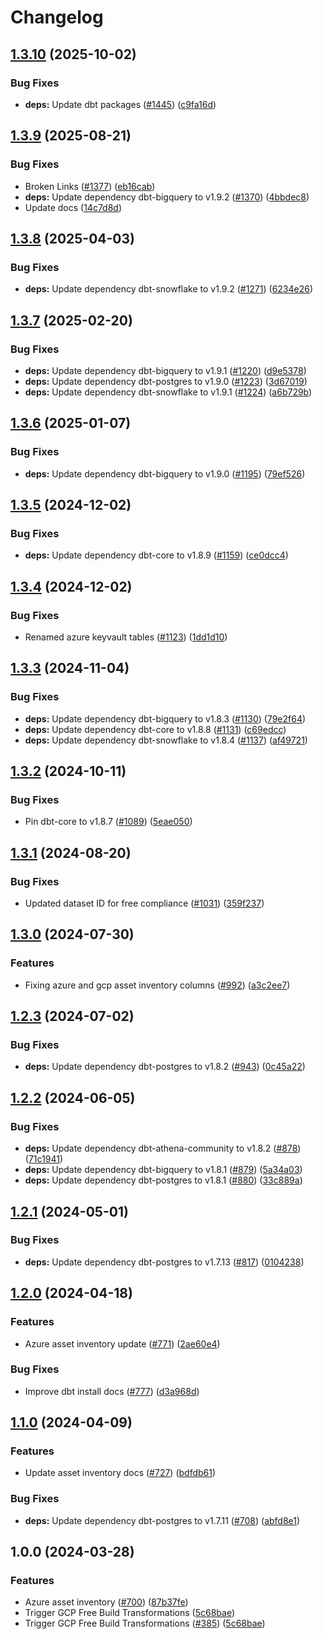 # Changelog

## [1.3.10](https://github.com/cloudquery/policies/compare/transformation-azure-asset-inventory-free-v1.3.9...transformation-azure-asset-inventory-free-v1.3.10) (2025-10-02)


### Bug Fixes

* **deps:** Update dbt packages ([#1445](https://github.com/cloudquery/policies/issues/1445)) ([c9fa16d](https://github.com/cloudquery/policies/commit/c9fa16dde840fecae71eedd111121bd30811cbe5))

## [1.3.9](https://github.com/cloudquery/policies/compare/transformation-azure-asset-inventory-free-v1.3.8...transformation-azure-asset-inventory-free-v1.3.9) (2025-08-21)


### Bug Fixes

* Broken Links ([#1377](https://github.com/cloudquery/policies/issues/1377)) ([eb16cab](https://github.com/cloudquery/policies/commit/eb16cab9537e4c24bebb9e212a24a5389996a8cb))
* **deps:** Update dependency dbt-bigquery to v1.9.2 ([#1370](https://github.com/cloudquery/policies/issues/1370)) ([4bbdec8](https://github.com/cloudquery/policies/commit/4bbdec8d5ea29bcaa82301656724a184a02b6a56))
* Update docs ([14c7d8d](https://github.com/cloudquery/policies/commit/14c7d8dec6ca6785545328b93ddf218013042b95))

## [1.3.8](https://github.com/cloudquery/policies/compare/transformation-azure-asset-inventory-free-v1.3.7...transformation-azure-asset-inventory-free-v1.3.8) (2025-04-03)


### Bug Fixes

* **deps:** Update dependency dbt-snowflake to v1.9.2 ([#1271](https://github.com/cloudquery/policies/issues/1271)) ([6234e26](https://github.com/cloudquery/policies/commit/6234e26e66af534c5fe480e04ce9974942c2bad0))

## [1.3.7](https://github.com/cloudquery/policies/compare/transformation-azure-asset-inventory-free-v1.3.6...transformation-azure-asset-inventory-free-v1.3.7) (2025-02-20)


### Bug Fixes

* **deps:** Update dependency dbt-bigquery to v1.9.1 ([#1220](https://github.com/cloudquery/policies/issues/1220)) ([d9e5378](https://github.com/cloudquery/policies/commit/d9e537805f88fa0948ca7f1fe703df5766761ba3))
* **deps:** Update dependency dbt-postgres to v1.9.0 ([#1223](https://github.com/cloudquery/policies/issues/1223)) ([3d67019](https://github.com/cloudquery/policies/commit/3d67019d93d2a1903f71925b7181300e71180d8b))
* **deps:** Update dependency dbt-snowflake to v1.9.1 ([#1224](https://github.com/cloudquery/policies/issues/1224)) ([a6b729b](https://github.com/cloudquery/policies/commit/a6b729ba6d36357f3bc103a56d704df06979998c))

## [1.3.6](https://github.com/cloudquery/policies/compare/transformation-azure-asset-inventory-free-v1.3.5...transformation-azure-asset-inventory-free-v1.3.6) (2025-01-07)


### Bug Fixes

* **deps:** Update dependency dbt-bigquery to v1.9.0 ([#1195](https://github.com/cloudquery/policies/issues/1195)) ([79ef526](https://github.com/cloudquery/policies/commit/79ef5261591279fefd5bda0aff5d7ceaf4f7f849))

## [1.3.5](https://github.com/cloudquery/policies/compare/transformation-azure-asset-inventory-free-v1.3.4...transformation-azure-asset-inventory-free-v1.3.5) (2024-12-02)


### Bug Fixes

* **deps:** Update dependency dbt-core to v1.8.9 ([#1159](https://github.com/cloudquery/policies/issues/1159)) ([ce0dcc4](https://github.com/cloudquery/policies/commit/ce0dcc465a01e4a6ec5504fae5be3f5201bf5364))

## [1.3.4](https://github.com/cloudquery/policies/compare/transformation-azure-asset-inventory-free-v1.3.3...transformation-azure-asset-inventory-free-v1.3.4) (2024-12-02)


### Bug Fixes

* Renamed azure keyvault tables ([#1123](https://github.com/cloudquery/policies/issues/1123)) ([1dd1d10](https://github.com/cloudquery/policies/commit/1dd1d109d64bb64dbfb82f1a36c52c2b0fa93b44))

## [1.3.3](https://github.com/cloudquery/policies/compare/transformation-azure-asset-inventory-free-v1.3.2...transformation-azure-asset-inventory-free-v1.3.3) (2024-11-04)


### Bug Fixes

* **deps:** Update dependency dbt-bigquery to v1.8.3 ([#1130](https://github.com/cloudquery/policies/issues/1130)) ([79e2f64](https://github.com/cloudquery/policies/commit/79e2f64fa7cbc5bf33a6af4bf8c4b45b2e759a6d))
* **deps:** Update dependency dbt-core to v1.8.8 ([#1131](https://github.com/cloudquery/policies/issues/1131)) ([c69edcc](https://github.com/cloudquery/policies/commit/c69edcc580e129e63173ffae68bdc2e573996968))
* **deps:** Update dependency dbt-snowflake to v1.8.4 ([#1137](https://github.com/cloudquery/policies/issues/1137)) ([af49721](https://github.com/cloudquery/policies/commit/af49721f8246d920a05b87af735bacc92aceee21))

## [1.3.2](https://github.com/cloudquery/policies/compare/transformation-azure-asset-inventory-free-v1.3.1...transformation-azure-asset-inventory-free-v1.3.2) (2024-10-11)


### Bug Fixes

* Pin dbt-core to v1.8.7 ([#1089](https://github.com/cloudquery/policies/issues/1089)) ([5eae050](https://github.com/cloudquery/policies/commit/5eae050bd1284b1cc934b7070662987c28c6d639))

## [1.3.1](https://github.com/cloudquery/policies-premium/compare/transformation-azure-asset-inventory-free-v1.3.0...transformation-azure-asset-inventory-free-v1.3.1) (2024-08-20)


### Bug Fixes

* Updated dataset ID for free compliance ([#1031](https://github.com/cloudquery/policies-premium/issues/1031)) ([359f237](https://github.com/cloudquery/policies-premium/commit/359f23797ce67009a01d4462f90fff68443a9ed5))

## [1.3.0](https://github.com/cloudquery/policies-premium/compare/transformation-azure-asset-inventory-free-v1.2.3...transformation-azure-asset-inventory-free-v1.3.0) (2024-07-30)


### Features

* Fixing azure and gcp asset inventory columns ([#992](https://github.com/cloudquery/policies-premium/issues/992)) ([a3c2ee7](https://github.com/cloudquery/policies-premium/commit/a3c2ee70e6fd1af903fb0c06adf66c6f23b2e155))

## [1.2.3](https://github.com/cloudquery/policies-premium/compare/transformation-azure-asset-inventory-free-v1.2.2...transformation-azure-asset-inventory-free-v1.2.3) (2024-07-02)


### Bug Fixes

* **deps:** Update dependency dbt-postgres to v1.8.2 ([#943](https://github.com/cloudquery/policies-premium/issues/943)) ([0c45a22](https://github.com/cloudquery/policies-premium/commit/0c45a226f6acdbd7ea070333b90bd2545b1af5c0))

## [1.2.2](https://github.com/cloudquery/policies-premium/compare/transformation-azure-asset-inventory-free-v1.2.1...transformation-azure-asset-inventory-free-v1.2.2) (2024-06-05)


### Bug Fixes

* **deps:** Update dependency dbt-athena-community to v1.8.2 ([#878](https://github.com/cloudquery/policies-premium/issues/878)) ([71c1941](https://github.com/cloudquery/policies-premium/commit/71c1941478e75175e23f86e5374540da7b25ddb1))
* **deps:** Update dependency dbt-bigquery to v1.8.1 ([#879](https://github.com/cloudquery/policies-premium/issues/879)) ([5a34a03](https://github.com/cloudquery/policies-premium/commit/5a34a03ed88958be63d4899fe8c477744e9524f7))
* **deps:** Update dependency dbt-postgres to v1.8.1 ([#880](https://github.com/cloudquery/policies-premium/issues/880)) ([33c889a](https://github.com/cloudquery/policies-premium/commit/33c889a21fea65f4a13ce4ce3bcfc6e23664de3a))

## [1.2.1](https://github.com/cloudquery/policies-premium/compare/transformation-azure-asset-inventory-free-v1.2.0...transformation-azure-asset-inventory-free-v1.2.1) (2024-05-01)


### Bug Fixes

* **deps:** Update dependency dbt-postgres to v1.7.13 ([#817](https://github.com/cloudquery/policies-premium/issues/817)) ([0104238](https://github.com/cloudquery/policies-premium/commit/01042382c48b21a1bcd0f1189a29137dcbd55fb6))

## [1.2.0](https://github.com/cloudquery/policies-premium/compare/transformation-azure-asset-inventory-free-v1.1.0...transformation-azure-asset-inventory-free-v1.2.0) (2024-04-18)


### Features

* Azure asset inventory update ([#771](https://github.com/cloudquery/policies-premium/issues/771)) ([2ae60e4](https://github.com/cloudquery/policies-premium/commit/2ae60e4d921ccebca61ed6dff754fd8aaab6b704))


### Bug Fixes

* Improve dbt install docs ([#777](https://github.com/cloudquery/policies-premium/issues/777)) ([d3a968d](https://github.com/cloudquery/policies-premium/commit/d3a968d6b055b29b6c7596483e0bfbb110f1bccf))

## [1.1.0](https://github.com/cloudquery/policies-premium/compare/transformation-azure-asset-inventory-free-v1.0.0...transformation-azure-asset-inventory-free-v1.1.0) (2024-04-09)


### Features

* Update asset inventory docs ([#727](https://github.com/cloudquery/policies-premium/issues/727)) ([bdfdb61](https://github.com/cloudquery/policies-premium/commit/bdfdb6143651b1772932cc5b78520702bc51e8dd))


### Bug Fixes

* **deps:** Update dependency dbt-postgres to v1.7.11 ([#708](https://github.com/cloudquery/policies-premium/issues/708)) ([abfd8e1](https://github.com/cloudquery/policies-premium/commit/abfd8e1a070537c01d703e8dafa29bad919c05f6))

## 1.0.0 (2024-03-28)


### Features

* Azure asset inventory ([#700](https://github.com/cloudquery/policies-premium/issues/700)) ([87b37fe](https://github.com/cloudquery/policies-premium/commit/87b37feda80f4daa560b9d477a5bbe933928c0f1))
* Trigger GCP Free Build Transformations ([5c68bae](https://github.com/cloudquery/policies-premium/commit/5c68bae0f30e4e57db5774300488d4b6ddd42c3b))
* Trigger GCP Free Build Transformations ([#385](https://github.com/cloudquery/policies-premium/issues/385)) ([5c68bae](https://github.com/cloudquery/policies-premium/commit/5c68bae0f30e4e57db5774300488d4b6ddd42c3b))
